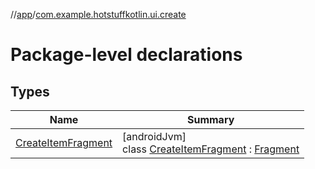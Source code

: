 //[app](../../index.md)/[com.example.hotstuffkotlin.ui.create](index.md)

# Package-level declarations

## Types

| Name | Summary |
|---|---|
| [CreateItemFragment](-create-item-fragment/index.md) | [androidJvm]<br>class [CreateItemFragment](-create-item-fragment/index.md) : [Fragment](https://developer.android.com/reference/kotlin/androidx/fragment/app/Fragment.html) |
